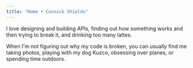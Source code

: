 ```yaml
---
title: "Home • Connick Shields"
---
```

I love designing and building APIs, finding out how something works and then trying to break it, and drinking too many lattes.  

When I'm not figuring out why my code is broken, you can usually find me taking photos, playing with my dog Kuzco, obsessing over planes, or spending time outdoors.